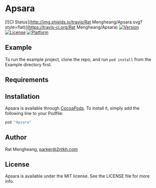 # Apsara

[![CI Status](http://img.shields.io/travis/Rat Mengheang/Apsara.svg?style=flat)](https://travis-ci.org/Rat Mengheang/Apsara)
[![Version](https://img.shields.io/cocoapods/v/Apsara.svg?style=flat)](http://cocoapods.org/pods/Apsara)
[![License](https://img.shields.io/cocoapods/l/Apsara.svg?style=flat)](http://cocoapods.org/pods/Apsara)
[![Platform](https://img.shields.io/cocoapods/p/Apsara.svg?style=flat)](http://cocoapods.org/pods/Apsara)

## Example

To run the example project, clone the repo, and run `pod install` from the Example directory first.

## Requirements

## Installation

Apsara is available through [CocoaPods](http://cocoapods.org). To install
it, simply add the following line to your Podfile:

```ruby
pod "Apsara"
```

## Author

Rat Mengheang, parker@2ntkh.com

## License

Apsara is available under the MIT license. See the LICENSE file for more info.
